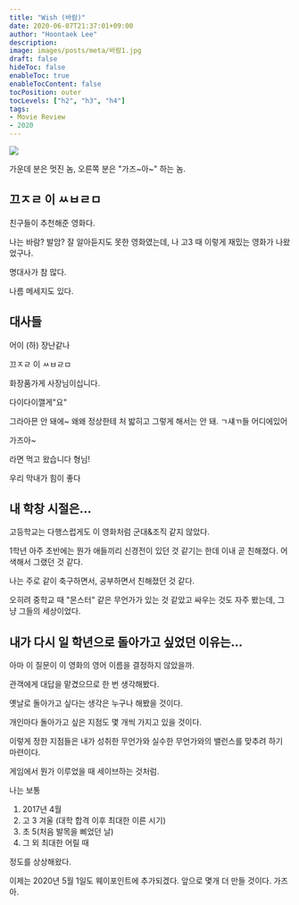 ```yaml
---
title: "Wish (바람)"
date: 2020-06-07T21:37:01+09:00
author: "Hoontaek Lee"
description:
image: images/posts/meta/바람1.jpg
draft: false
hideToc: false
enableToc: true
enableTocContent: false
tocPosition: outer
tocLevels: ["h2", "h3", "h4"]
tags:
- Movie Review
- 2020
---
```


![](/en/posts/20200607_바람/바람1.jpg)

가운데 분은 멋진 놈, 오른쪽 분은 "가즈~아~" 하는 놈.



## 끄ㅈㄹ 이 ㅆㅂㄹㅁ

친구들이 추천해준 영화다.

나는 바람? 발암? 잘 알아듣지도 못한 영화였는데, 나 고3 때 이렇게 재밌는 영화가 나왔었구나.

명대사가 참 많다.

나름 메세지도 있다.



## 대사들

어이 (하) 장난같나

끄ㅈㄹ 이 ㅆㅂㄹㅁ

화장품가게 사장님이십니다.

다이다이깰게"요"

그라아믄 안 돼에~ 왜왜 정상한테 처 밟히고 그렇게 해서는 안 돼. ㄱ섀ㄲ들 어디에있어

가즈아~

라면 먹고 왔습니다 형님!

우리 막내가 힘이 좋다



## 내 학창 시절은...

고등학교는 다행스럽게도 이 영화처럼 군대&조직 같지 않았다.

1학년 아주 초반에는 뭔가 애들끼리 신경전이 있던 것 같기는 한데 이내 곧 친해졌다. 어색해서 그랬던 것 같다. 

나는 주로 같이 축구하면서, 공부하면서 친해졌던 것 같다.



오히려 중학교 때 "몬스터" 같은 무언가가 있는 것 같았고 싸우는 것도 자주 봤는데, 그냥 그들의 세상이었다.



## 내가 다시 일 학년으로 돌아가고 싶었던 이유는...

아마 이 질문이 이 영화의 영어 이름을 결정하지 않았을까.

관객에게 대답을 맡겼으므로 한 번 생각해봤다.

옛날로 돌아가고 싶다는 생각은 누구나 해봤을 것이다. 

개인마다 돌아가고 싶은 지점도 몇 개씩 가지고 있을 것이다.

이렇게 정한 지점들은 내가 성취한 무언가와 실수한 무언가와의 밸런스를 맞추려 하기 마련이다.

게임에서 뭔가 이루었을 때 세이브하는 것처럼.



나는 보통

1. 2017년 4월
2. 고 3 겨울 (대학 합격 이후 최대한 이른 시기)
3. 초 5(처음 발목을 삐었던 날)
4. 그 외 최대한 어릴 때

정도를 상상해왔다.

이제는 2020년 5월 1일도 웨이포인트에 추가되겠다. 앞으로 몇개 더 만들 것이다. 가즈아.